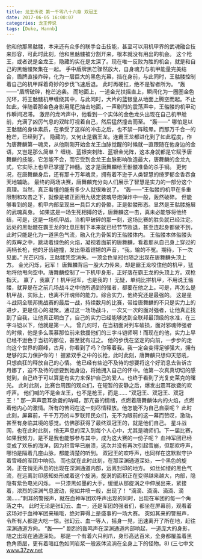 ```yaml
---
title: 龙王传说 第一千零八十六章 双冠王
date: 2017-06-05 16:00:07
categories: 龙王传说
tags: [Duke, Hannb]
---
```


他和他那黑骷髅，本来还有众多的联手合击技能，甚至可以用机甲界的武魂融合技来形容，可此时此刻，他和黑骷髅被分割开来，根本就没有用出的机会。
这个枪王，或者说是金龙王，隐藏的实在是太深了。现在唯一反败为胜的机会，就是和自己的黑骷髅聚集在一起。
手中盾牌黑芒骤然放大，自身魂力与机甲能量完美结合，盾牌直接炸碎，化为一层巨大的黑色光幕，挡在身前，与此同时，王骷髅控制着自己的机甲踩着奇妙的步伐飞速后退。
此时再硬扛，绝不是智者所为。
“轰——”盾牌破碎，枪芒追袭。
而地面上，一道金光扶摇直上，瞬间化为一圈圈金色光环，将王骷髅机甲缠绕其中，与此同时，大片的蓝银皇从地面上腾空而起。不止如此，伴随着那金色身影用尾巴抽击地面，一声剧烈的震荡声中，王骷髅的机甲动作瞬间迟滞。
激昂的龙吟声中，他看到一个实体的金色龙头出现在自己机甲舱前，充满了凶厉气息的双眸盯视着自己，然后猛然撞击而至。
“轰——”
哪怕是以王骷髅的身体素质，在承受了这样的冲击之后，也不禁一阵眩晕。而那万千合一的枪芒，已经到了。
隐藏的，又何止是霸王龙。连霸王龙都进化到了如此程度，作为唐舞麟第一魂灵，从他刚刚开始金龙王血脉觉醒的时候就一直跟随在他身边的金语，又岂是那么简单？
缠绕、蓝银突刺阵、蓝银金光阵，这本身就都是它赋予唐舞麟的技能，它怎能不会，而它受到金龙王血脉影响改造最大，唐舞麟的金龙九式，它实际上也早已掌握了神髓。这才是唐舞麟给王骷髅准备的杀手锏。
更何况，在唐舞麟身后，还有那十万年魂灵，拥有着不逊于人类智慧的绮罗郁金香吞食天地辅助。
最终的两场决赛，唐舞麟充分向人们展示了智慧是实力的一部分这个真理。当然，真正看懂的能有多少人就很难说了。
“轰——”王骷髅的机甲在多重限制和攻击之下，就像是被正面用九级定装魂导炮弹炸中一般，轰然破碎。
但能够看到的是，机甲内部呈现出一具巨大的骨骼，正是骷髅形态。显然是王骷髅施展的武魂真身。
如果这是一场生死相搏的话，唐舞麟这一击，真未必能够将他终结，可是，这是一场机甲战，当机甲破碎的那一刻，这场比赛的胜负就已经注定。
远处的黑骷髅在霸王龙的吐息压制下本来就已经节节败退，甚至连起身都做不到，此时只能是化为一道黑色气流，融入化为骨架的王骷髅体内。
王骷髅本体骷髅头的双眸之中，跳动着绿色的火焰，凝视着面前的唐舞麟，看着那从自己身上穿过的两柄长枪，他的牙齿碰撞，发出带着铿锵的声音，“我，输的不冤。期待，下一次见面。”
光芒闪烁，王骷髅凭空消失。一顶金色皇冠也随之出现在唐舞麟头顶上方。
金光闪烁，冠军！
唐舞麟背后一股大力传来，却是霸王龙咬住他的机甲，猛地将他甩向空中。唐舞麟控制了一下机甲身形，正好落在霸王龙的头顶上方。双枪指天。
赢了，我赢了！机甲冠军，也是我的！
无疑，单纯比拼机甲，不用说王骷髅，就算是在之前几场战斗之中他所遇到的强者，都要在他之上。可是，再怎么是机甲战，实际上，也离不开魂师的能力。综合实力，他终究还是最强的。
这是星斗战网全联邦挑战赛的最后一战，持续数月的比赛，带给唐舞麟的不只是实力上的进步，更是信心的凝聚。通过这一场场战斗，一次又一次的面对强者，让他真正找到了自我，让他真正明白了，自己的实力已经能够达到全联邦最顶级的水准，在三字斗铠以下，他就是第一人。
曾几何时，在当初面对列车破损，面对邪魂师强者的时候，他是多么羡慕那位前来救援他们的三字斗铠师啊！而现在的他，实力上早已经不逊色于当初的那位，甚至犹有过之。
他的步伐在坚定的向前，一步步的走向这个世界的巅峰，古月，你看到了吗？你等着我。我一定会变得足够强大，拥有足够的实力保护你的！
握紧双手之中的长枪，此时此刻，唐舞麟只想仰天怒吼，只想疯狂的释放自己的心情。
他已经有些迫不及待的想要将这个好消息去告诉古月娜了，迫不及待的想要到她身边，将她拥入自己的怀中。他第一次真真切切的感觉到，自己终于可以算是有实力来保护自己的爱人。也终于看到了光复史莱克的曙光。
此时此刻，比赛台周围的观众们，在短暂的安静之后，爆发出震耳欲聋的欢呼声。
他们喊的不是金龙王，也不是枪王，而是……
“双冠王、双冠王、双冠王！”
那一声声震耳欲聋的呐喊，那亢奋的情绪，点燃着唐舞麟体内的火焰，点燃着他内心的激情。所有的苦闷在这一刻尽情释放。他怎能不为自己自豪呢？
此时此刻，屏幕前，千千万万的斗罗联邦民众们，无不为眼前的这一幕而赞叹，激动，甚至有身临其境的感觉。仿佛那获得了最终双冠王的，就是他们自己。
星斗战网，也在此时此刻，悄无声息的深入到每个人心中，尤其是魂师们。下一届比赛，如果我努力，是不是我也能够参与其中，成为这大赛的一份子呢？
血神军团已经变成了欢乐的海洋，因为积雪早已崩溃，这次并没有再次引起雪崩，但那欢呼声，哪怕是隔着几座山脉，都能清楚的听到。
双冠王的欢呼声，也同样在这默默守护着雪峰的军团中响彻。
而也就在此时此刻，在那深渊通道深处，一个黑色的旋涡，正在悄无声息的出现在深渊通道内部，远离封印的地方。
如丝如缕的黑色气流，在远离封印感知处形成着这个旋涡，旋涡的面积正在变得越来越大，内部，隐隐有紫色电光闪烁。
一只漆黑如墨的大手，缓缓从那旋涡之中伸展出来，紧接着，浓烈的深渊气息波动，宛如井喷一般，出现了！
“滴滴、滴滴、滴滴、滴滴……”刺耳的警报声，就在血神军团欢呼声出现的同时，出现在军团的每一个角落之中。
此时无论是张幻云、血一，还是军团的强者们，都坐在屏幕前，观看着这场对于血神军团来输哦，绝对算得上是盛事的一场大赛。
突如其来的警报声，令所有人都是大吃一惊。张幻云、血一等人，摇身一晃，迅速离开了所在地，赶往深渊通道方向。
“轰——”
剧烈的轰鸣声在深渊通道内部响起，一道庞大的身影，随之出现在通道深处。
那是一个有着六只利爪，身形高达百米，全身都覆盖着黑色角质层，更有着暗红色如同岩浆一般液体流淌在全身上下的怪物。8)
(三七中文 www.37zw.net